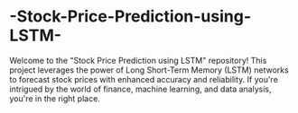# -Stock-Price-Prediction-using-LSTM-
Welcome to the "Stock Price Prediction using LSTM" repository! This project leverages the power of Long Short-Term Memory (LSTM) networks to forecast stock prices with enhanced accuracy and reliability. If you're intrigued by the world of finance, machine learning, and data analysis, you're in the right place.
